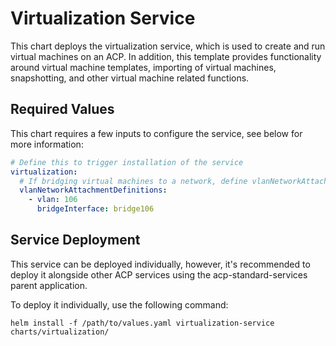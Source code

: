 # Virtualization Service
This chart deploys the virtualization service, which is used to create and run virtual machines on an ACP. In addition, this template provides functionality around virtual machine templates, importing of virtual machines, snapshotting, and other virtual machine related functions.

## Required Values
This chart requires a few inputs to configure the service, see below for more information:

```yaml
# Define this to trigger installation of the service
virtualization:
  # If bridging virtual machines to a network, define vlanNetworkAttachmentDefinitions as a list
  vlanNetworkAttachmentDefinitions:
    - vlan: 106
      bridgeInterface: bridge106
```

## Service Deployment
This service can be deployed individually, however, it's recommended to deploy it alongside other ACP services using the acp-standard-services parent application.

To deploy it individually, use the following command:
```
helm install -f /path/to/values.yaml virtualization-service charts/virtualization/
```